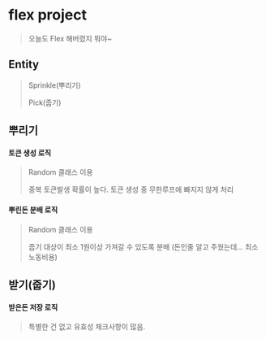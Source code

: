 # flex project
>오늘도 Flex 해버렸지 뭐야~


## Entity
>Sprinkle(뿌리기)
>
>Pick(줍기)


## 뿌리기
#### 토큰 생성 로직
>Random 클래스 이용
>
>중복 토큰발생 확률이 높다. 토큰 생성 중 무한루프에 빠지지 않게 처리
#### 뿌린돈 분배 로직
>Random 클래스 이용
>
>줍기 대상이 최소 1원이상 가져갈 수 있도록 분배 (돈인줄 알고 주웠는데... 최소 노동비용)
>

## 받기(줍기)
#### 받은돈 저장 로직
>
>특별한 건 없고 유효성 체크사항이 많음.